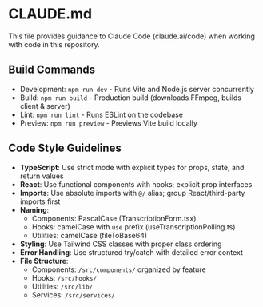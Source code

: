 # CLAUDE.md

This file provides guidance to Claude Code (claude.ai/code) when working with code in this repository.

## Build Commands
- Development: `npm run dev` - Runs Vite and Node.js server concurrently
- Build: `npm run build` - Production build (downloads FFmpeg, builds client & server)
- Lint: `npm run lint` - Runs ESLint on the codebase
- Preview: `npm run preview` - Previews Vite build locally

## Code Style Guidelines
- **TypeScript**: Use strict mode with explicit types for props, state, and return values
- **React**: Use functional components with hooks; explicit prop interfaces
- **Imports**: Use absolute imports with `@/` alias; group React/third-party imports first
- **Naming**: 
  - Components: PascalCase (TranscriptionForm.tsx)
  - Hooks: camelCase with `use` prefix (useTranscriptionPolling.ts)
  - Utilities: camelCase (fileToBase64)
- **Styling**: Use Tailwind CSS classes with proper class ordering
- **Error Handling**: Use structured try/catch with detailed error context
- **File Structure**: 
  - Components: `/src/components/` organized by feature
  - Hooks: `/src/hooks/`
  - Utilities: `/src/lib/`
  - Services: `/src/services/`